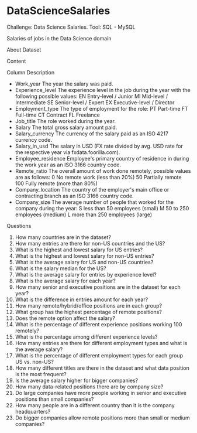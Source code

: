 # DataScienceSalaries

Challenge: Data Science Salaries. Tool: SQL - MySQL

Salaries of jobs in the Data Science domain

About Dataset

Content

Column	Description

* Work_year	The year the salary was paid.
* Experience_level	The experience level in the job during the year with the following possible values: EN Entry-level / Junior MI Mid-level / Intermediate SE Senior-level / Expert EX Executive-level / Director
* Employment_type	The type of employment for the role: PT Part-time FT Full-time CT Contract FL Freelance
* Job_title	The role worked during the year.
* Salary	The total gross salary amount paid.
* Salary_currency	The currency of the salary paid as an ISO 4217 currency code.
* Salary_in_usd	The salary in USD (FX rate divided by avg. USD rate for the respective year via fxdata.foorilla.com).
* Employee_residence	Employee's primary country of residence in during the work year as an ISO 3166 country code.
* Remote_ratio	The overall amount of work done remotely, possible values are as follows: 0 No remote work (less than 20%) 50 Partially remote 100 Fully remote (more than 80%)
* Company_location	The country of the employer's main office or contracting branch as an ISO 3166 country code.
* Company_size	The average number of people that worked for the company during the year: S less than 50 employees (small) M 50 to 250 employees (medium) L more than 250 employees (large)

Questions 

1. How many countries are in the dataset?
2. How many entries are there for non-US countries and the US?
3. What is the highest and lowest salary for US entries?
4. What is the highest and lowest salary for non-US entries?
5. What is the average salary for US and non-US countries?
6. What is the salary median for the US?
7. What is the average salary for entries by experience level?
8. What is the average salary for each year?
9. How many senior and executive positions are in the dataset for each year?
10. What is the difference in entries amount for each year?
11. How many remote/hybrid/office positions are in each group?
12. What group has the highest percentage of remote positions?
13. Does the remote option affect the salary?
14. What is the percentage of different experience positions working 100 remotely?
15. What is the percentage among different experience levels?
16. How many entries are there for different employment types and what is the average salary?
17. What is the percentage of different employment types for each group US vs. non-US?
18. How many different titles are there in the dataset and what data position is the most frequent?
19. Is the average salary higher for bigger companies? 
20. How many data-related positions there are by company size?
21. Do large companies have more people working in senior and executive positions than small companies?
22. How many people are in a different country than it is the company headquarters?
23. Do bigger companies allow remote positions more than small or medium companies? 

